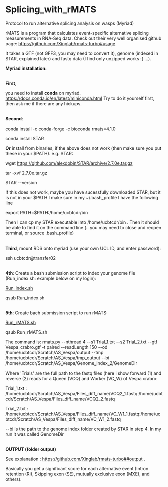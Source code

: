 # Splicing_with_rMATS
Protocol to run alternative splicing analysis on wasps (Myriad)

rMATS is a program that calculates event-specific alternative splicing measurements in RNA-Seq data. Check out their very well organised github page: https://github.com/Xinglab/rmats-turbo#usage

It takes a GTF (not GFF3, you may need to convert it), genome (indexed in STAR, explained later) and fastq data (I find only unzipped works :( ...).

**Myriad installation:**

\
**First**, 

you need to install **conda** on myriad. https://docs.conda.io/en/latest/miniconda.html  Try to do it yourself first, then ask me if there are any hickups.

\
**Second**:

conda install -c conda-forge -c bioconda rmats=4.1.0

conda install STAR

**Or** install from binaries, if the above does not work (then make sure you put these in your $PATH). e.g. STAR:

wget https://github.com/alexdobin/STAR/archive/2.7.0e.tar.gz

tar -xvf 2.7.0e.tar.gz

STAR --version


If this does not work, maybe you have sucessfully downloaded STAR, but it is not in your $PATH 
I make sure in my ~/.bash_profile I have the following line

export PATH=$PATH:/home/ucbtcdr/bin

Then I can cp my STAR executable into /home/ucbtcdr/bin . Then it should be able to find it on the command line (.. you may need to close and reopen terminal, or source .bash_profile)

\
**Third**, mount RDS onto myriad (use your own UCL ID, and enter password):

ssh ucbtcdr@transfer02

\
**4th**: Create a bash submission script to index your genome file (Run_index.sh: example below on my login):

[Run_index.sh](Run_index.sh)

qsub Run_index.sh

\
**5th**: Create bach submission script to run rMATS:

[Run_rMATS.sh](Run_rmats.sh)

qsub Run_rMATS.sh

The command is:
rmats.py --nthread 4 --s1 Trial_1.txt --s2 Trial_2.txt --gtf Vespa_crabro.gtf -t paired --readLength 150 --od /home/ucbtcdr/Scratch/AS_Vespa/output --tmp /home/ucbtcdr/Scratch/AS_Vespa/tmp_output --bi /home/ucbtcdr/Scratch/AS_Vespa/Genome_index_2/GenomeDir 

Where 'Trials' are the full path to the fastq files (here i show forward (1) and reverse (2) reads for a Queen (VCQ) and Worker (VC_W) of Vespa crabro:


Trial_1.txt : /home/ucbtcdr/Scratch/AS_Vespa/Files_diff_name/VCQ2_1.fastq:/home/ucbtcdr/Scratch/AS_Vespa/Files_diff_name/VCQ2_2.fastq

Trial_2.txt : /home/ucbtcdr/Scratch/AS_Vespa/Files_diff_name/VC_W1_1.fastq:/home/ucbtcdr/Scratch/AS_Vespa/Files_diff_name/VC_W1_2.fastq

--bi  is the path to the genome index folder created by STAR in step 4. In my run it was called GenomeDir

\
**OUTPUT (folder output)**

See explanation : https://github.com/Xinglab/rmats-turbo##output . 

Basically you get a significant score for each alternative event (Intron retention (RI), Skipping exon (SE), mutually exclusive exon (MXE), and others).
